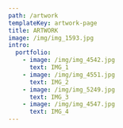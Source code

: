 ```yaml
---
path: /artwork
templateKey: artwork-page
title: ARTWORK
image: /img/img_1593.jpg
intro:
  portfolio:
    - image: /img/img_4542.jpg
      text: IMG_1
    - image: /img/img_4551.jpg
      text: IMG_2
    - image: /img/img_5249.jpg
      text: IMG_3
    - image: /img/img_4547.jpg
      text: IMG_4
---
```

